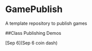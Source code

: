 # GamePublish
A template repository to publish games

##Class Publishing Demos


[Sep 6](Sep 6 coin dash)
  
